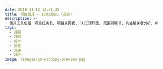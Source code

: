 ```yaml
---
date: 2018-11-13 12:01:35
title: 项目管理 - 180人婚礼 (英文)
description: >-
  使用工具包括：项目任务书, 项目成员表, RACI矩阵图, 范围说明书, 利益相关者分析, WBS表, 成本估算, 风险评估表, 项目状态表.
tags:
  - 范围
  - 时间
  - 成本
  - 质量
  - 沟通
  - 风险
image: /images/pm-wedding-preview.png
---
```

